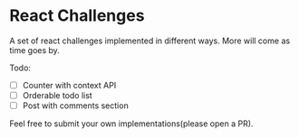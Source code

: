 # React Challenges

A set of react challenges implemented in different ways.
More will come as time goes by.

Todo:

- [ ] Counter with context API
- [ ] Orderable todo list
- [ ] Post with comments section

Feel free to submit your own implementations(please open a PR).